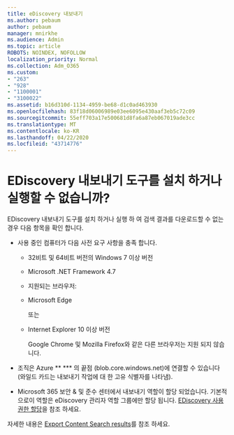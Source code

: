 ```yaml
---
title: eDiscovery 내보내기
ms.author: pebaum
author: pebaum
manager: mnirkhe
ms.audience: Admin
ms.topic: article
ROBOTS: NOINDEX, NOFOLLOW
localization_priority: Normal
ms.collection: Adm_O365
ms.custom:
- "263"
- "928"
- "1100001"
- "3100022"
ms.assetid: b16d310d-1134-4959-be68-d1c0ad463930
ms.openlocfilehash: 83f18d06006989e03ee6095e430aaf3eb5c72c09
ms.sourcegitcommit: 55eff703a17e500681d8fa6a87eb067019ade3cc
ms.translationtype: MT
ms.contentlocale: ko-KR
ms.lasthandoff: 04/22/2020
ms.locfileid: "43714776"
---
```

# <a name="cant-install-or-run-the-ediscovery-export-tool"></a>EDiscovery 내보내기 도구를 설치 하거나 실행할 수 없습니까?

EDiscovery 내보내기 도구를 설치 하거나 실행 하 여 검색 결과를 다운로드할 수 없는 경우 다음 항목을 확인 합니다.
  
- 사용 중인 컴퓨터가 다음 사전 요구 사항을 충족 합니다.

  - 32비트 및 64비트 버전의 Windows 7 이상 버전

  - Microsoft .NET Framework 4.7

  - 지원되는 브라우저:

  - Microsoft Edge

    또는

  - Internet Explorer 10 이상 버전

    Google Chrome 및 Mozilla Firefox와 같은 다른 브라우저는 지원 되지 않습니다.

- 조직은 Azure ** \*** 의 끝점 (blob.core.windows.net)에 연결할 수 있습니다 (와일드 카드는 내보내기 작업에 대 한 고유 식별자를 나타냄).

- Microsoft 365 보안 &amp; 및 준수 센터에서 내보내기 역할이 할당 되었습니다. 기본적으로이 역할은 eDiscovery 관리자 역할 그룹에만 할당 됩니다. [EDiscovery 사용 권한 할당](https://docs.microsoft.com/office365/securitycompliance/assign-ediscovery-permissions)을 참조 하세요.

자세한 내용은 [Export Content Search results](https://docs.microsoft.com/office365/securitycompliance/export-search-results)를 참조 하세요.
  